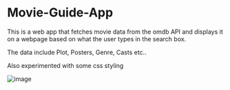 # Movie-Guide-App
This is a web app that fetches movie data from the omdb API and displays it on a webpage based on what the user types in the search box.

The data include Plot, Posters, Genre, Casts etc..

Also experimented with some css styling

![image](https://github.com/user-attachments/assets/ca471f63-8d62-483d-b39b-02aa67ecd045)

